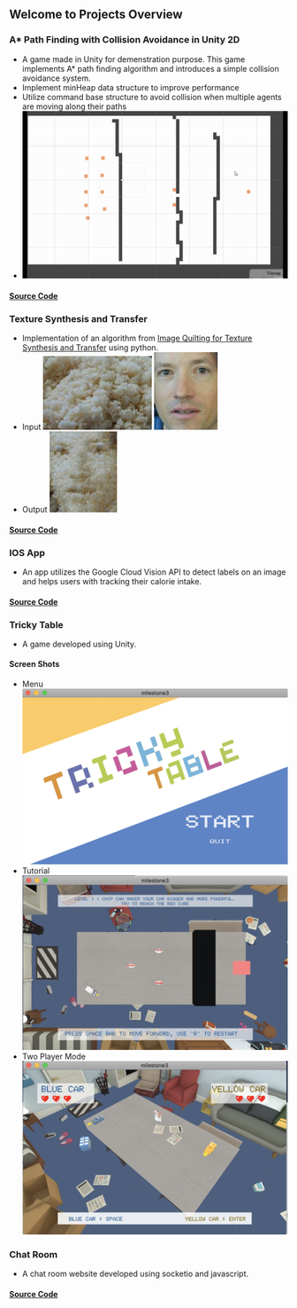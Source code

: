 ## Welcome to Projects Overview

### A* Path Finding with Collision Avoidance in Unity 2D
- A game made in Unity for demenstration purpose. This game implements A* path finding algorithm and introduces a simple collision avoidance system.
- Implement minHeap data structure to improve performance
- Utilize command base structure to avoid collision when multiple agents are moving along their paths
- ![Image](/imgs/collisionAvoidance.gif)
#### [Source Code](https://github.com/chuanky/A-PathFindingUnity2D.git)

### Texture Synthesis and Transfer
- Implementation of an algorithm from [Image Quilting for Texture Synthesis and Transfer](https://people.eecs.berkeley.edu/~efros/research/quilting/quilting.pdf) using python.
- Input
![Image](/imgs/rice.png)
![Image](/imgs/man_face.png)
- Output
![Image](/imgs/output_man_rice.png)
#### [Source Code](https://github.com/chuanky/TextureSynthesis.git)

### IOS App
- An app utilizes the Google Cloud Vision API to detect labels on an image and helps users with tracking their calorie intake.
#### [Source Code](https://github.com/chuanky/calorieTracker.git)

### Tricky Table
- A game developed using Unity.
#### Screen Shots
- Menu
![Image](/imgs/Menu.png)
- Tutorial
![Image](/imgs/Tutorial.png)
- Two Player Mode
![Image](/imgs/TwoPlayer.png)

### Chat Room
- A chat room website developed using socketio and javascript. 
#### [Source Code](https://github.com/chuanky/chatRoom.git)
